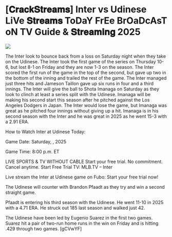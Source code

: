 # [𝐂𝐫𝐚𝐜𝐤𝐒𝐭𝐫𝐞𝐚𝐦𝐬] Inter vs Udinese LiVe 𝐒𝐭𝐫𝐞𝐚𝐦𝐬 ToDaY FrEe BrOaDcAsT oN TV Guide & 𝐒𝐭𝐫𝐞𝐚𝐦𝐢𝐧𝐠  2025  
  
  
[![](https://i.imgur.com/qSNzIqt.png)](https://movie.rssnews.media/PIsYusqsX.php)  
  
The Inter look to bounce back from a loss on Saturday night when they take on the Udinese. The Inter took the first game of the series on Thursday 10-6, but lost 8-1 on Friday and they are now 1-3 on the season. The Inter scored the first run of the game in the top of the second, but gave up two in the bottom of the inning and trailed the rest of the game. The Inter managed just three hits and Jameson Taillon gave up six runs in four and a third innings. The Inter will give the ball to Shota Imanaga on Saturday as they look to clinch at least a series split with the Udinese. Imanaga will be making his second start this season after he pitched against the Los Angeles Dodgers in Japan. The Inter would lose the game, but Imanaga was great as he pitched four innings without giving up a hit. Imanaga is in his second season with the Inter and he was great in 2025 as he went 15-3 with a 2.91 ERA.

How to Watch Inter at Udinese Today:

Game Date: Saturday, , 2025

Game Time: 8:00 p.m. ET

LIVE SPORTS & TV WITHOUT CABLE
Start your free trial. No commitment. Cancel anytime.
Start Free Trial
TV: MLB.TV – Inter

Live stream the Inter at Udinese game on Fubo: Start your free trial now!

The Udinese will counter with Brandon Pfaadt as they try and win a second straight game.

Pfaadt is entering his third season with the Udinese. He went 11-10 in 2025 with a 4.71 ERA. He struck out 185 last season and walked just 42.

The Udinese have been led by Eugenio Suarez in the first two games. Suarez hit a pair of two-run home runs in the win on Friday and is hitting .429 through two games. [gCVwYF]